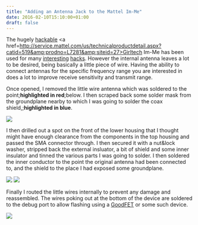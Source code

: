 ```yaml
---
title: "Adding an Antenna Jack to the Mattel Im-Me"
date: 2016-02-10T15:10:00+01:00
draft: false
---
```


The hugely <a href=https://hackaday.com/tag/im-me/>hackable</a> <a href=http://service.mattel.com/us/technicalproductdetail.aspx?catid=519&amp;prodno=L7281&amp;siteid=27>Girltech Im-Me</a> has been used for many <a href=http://ossmann.blogspot.ie/2010/03/16-pocket-spectrum-analyzer.html>interesting</a> <a href=http://travisgoodspeed.blogspot.ie/2010/03/im-me-goodfet-wiring-tutorial.html>hacks</a>. However the internal antenna leaves a lot to be desired, being basically a little piece of wire. Having the ability to connect antennas for the specific frequency range you are interested in does a lot to improve receive sensitivity and transmit range.

Once opened, I removed the little wire antenna which was soldered to the point;<strong>highlighted in red</strong>;below. I then scraped back some solder mask from the groundplane nearby to which I was going to solder the coax shield,;<strong>highlighted in blue</strong>.

<img src=https://gerryk.sdf.org/site_images/2016-02-09%2013.49.29.jpg />

I then drilled out a spot on the front of the lower housing that I thought might have enough clearance from the components in the top housing and passed the SMA connector through. I then secured it with a nut&amp;lock washer, stripped back the external insluator, a bit of shield and some inner insulator and tinned the various parts I was going to solder. I then soldered the inner conductor to the point the original antenna had been connected to, and the shield to the place I had exposed some groundplane.

<img src=https://gerryk.sdf.org/site_images/2016-02-09%2013.49.41.jpg />

<img src=https://gerryk.sdf.org/site_images/2016-02-09%2013.58.03.jpg />

Finally I routed the little wires internally to prevent any damage and reassembled. The wires poking out at the bottom of the device are soldered to the debug port to allow flashing using a <a href=http://goodfet.sourceforge.net/hardware/goodfet31/>GoodFET</a> or some such device.

<img src=https://gerryk.sdf.org/site_images/2016-02-09%2014.09.54.jpg />

